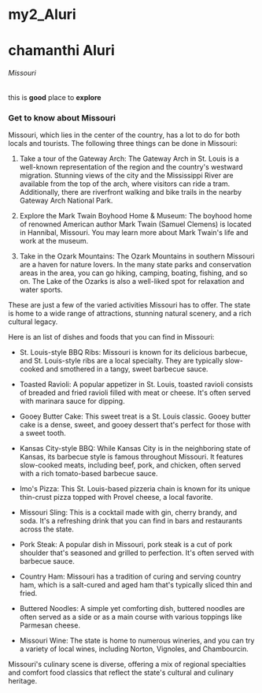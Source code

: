 # my2_Aluri
# chamanthi Aluri
###### Missouri
this is **good** place to **explore** 

### Get to know about Missouri


Missouri, which lies in the center of the country, has a lot to do for both locals and tourists. The following three things can be done in Missouri:

1. Take a tour of the Gateway Arch: The Gateway Arch in St. Louis is a well-known representation of the region and the country's westward migration. Stunning views of the city and the Mississippi River are available from the top of the arch, where visitors can ride a tram. Additionally, there are riverfront walking and bike trails in the nearby Gateway Arch National Park.

2. Explore the Mark Twain Boyhood Home & Museum: The boyhood home of renowned American author Mark Twain (Samuel Clemens) is located in Hannibal, Missouri. You may learn more about Mark Twain's life and work at the museum.

3. Take in the Ozark Mountains: The Ozark Mountains in southern Missouri are a haven for nature lovers. In the many state parks and conservation areas in the area, you can go hiking, camping, boating, fishing, and so on. The Lake of the Ozarks is also a well-liked spot for relaxation and water sports.


These are just a few of the varied activities Missouri has to offer. The state is home to a wide range of attractions, stunning natural scenery, and a rich cultural legacy.


 Here is an list of dishes and foods that you can find in Missouri:

- St. Louis-style BBQ Ribs: Missouri is known for its delicious barbecue, and St. Louis-style ribs are a local specialty. They are typically slow-cooked and smothered in a tangy, sweet barbecue sauce.

- Toasted Ravioli: A popular appetizer in St. Louis, toasted ravioli consists of breaded and fried ravioli filled with meat or cheese. It's often served with marinara sauce for dipping.

- Gooey Butter Cake: This sweet treat is a St. Louis classic. Gooey butter cake is a dense, sweet, and gooey dessert that's perfect for those with a sweet tooth.

- Kansas City-style BBQ: While Kansas City is in the neighboring state of Kansas, its barbecue style is famous throughout Missouri. It features slow-cooked meats, including beef, pork, and chicken, often served with a rich tomato-based barbecue sauce.

- Imo's Pizza: This St. Louis-based pizzeria chain is known for its unique thin-crust pizza topped with Provel cheese, a local favorite.

- Missouri Sling: This is a cocktail made with gin, cherry brandy, and soda. It's a refreshing drink that you can find in bars and restaurants across the state.

- Pork Steak: A popular dish in Missouri, pork steak is a cut of pork shoulder that's seasoned and grilled to perfection. It's often served with barbecue sauce.

- Country Ham: Missouri has a tradition of curing and serving country ham, which is a salt-cured and aged ham that's typically sliced thin and fried.

- Buttered Noodles: A simple yet comforting dish, buttered noodles are often served as a side or as a main course with various toppings like Parmesan cheese.

- Missouri Wine: The state is home to numerous wineries, and you can try a variety of local wines, including Norton, Vignoles, and Chambourcin.

Missouri's culinary scene is diverse, offering a mix of regional specialties and comfort food classics that reflect the state's cultural and culinary heritage.